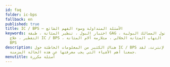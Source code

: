 ```yaml
---
id: faq
folder: ic-bps
fallback: en
published: true
title: IC / BPS – الأسئلة المتداولة وسوء الفهم الشائع
keywords: اختبار البول ، تنظير المثانة ، طبقة GAG ، محول المسالك البولية ،
  التقطير ، علاج IC / BPS ، التهاب المثانة الخلالي ، متلازمة آلام المثانة ، IC /
  BPS
description: هناك الكثير من المعلومات الخاطئة حول IC / BPS على الإنترنت. لقد
  جمعنا أهم الأشياء التي يجب معرفتها عن هذه الحالة المزمنة.
menutitle: أسئلة مكررة
---
```


